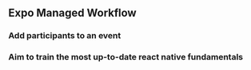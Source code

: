 ## Expo Managed Workflow

### Add participants to an event

### Aim to train the most up-to-date react native fundamentals